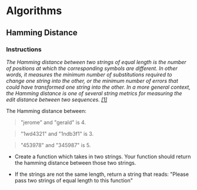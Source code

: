 # Algorithms

## Hamming Distance

### Instructions

_The Hamming distance between two strings of equal length is the number of positions at which the corresponding symbols are different. In other words, it measures the minimum number of substitutions required to change one string into the other, or the minimum number of errors that could have transformed one string into the other. In a more general context, the Hamming distance is one of several string metrics for measuring the edit distance between two sequences. [\[1\]](https://en.wikipedia.org/wiki/Hamming_distance)_

The Hamming distance between:

> "jerome" and "gerald" is 4.

> "1wd4321" and "1ndb3f1" is 3.

> "453978" and "345987" is 5.


* Create a function which takes in two strings. Your function should return the hamming distance between those two strings. 

* If the strings are not the same length, return a string that reads: "Please pass two strings of equal length to this function"
